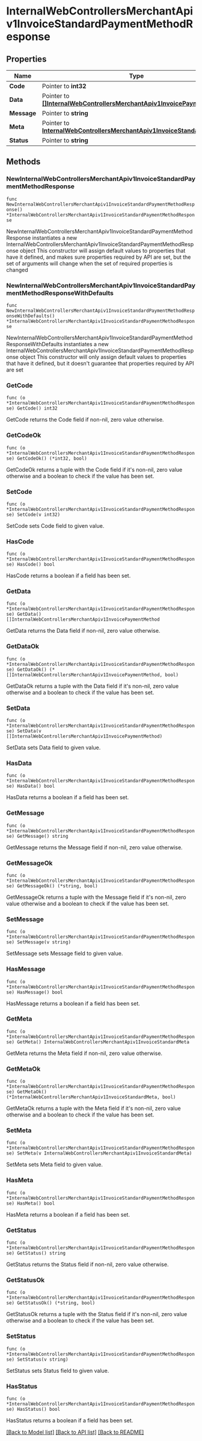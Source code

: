 # InternalWebControllersMerchantApiv1InvoiceStandardPaymentMethodResponse

## Properties

Name | Type | Description | Notes
------------ | ------------- | ------------- | -------------
**Code** | Pointer to **int32** |  | [optional] 
**Data** | Pointer to [**[]InternalWebControllersMerchantApiv1InvoicePaymentMethod**](InternalWebControllersMerchantApiv1InvoicePaymentMethod.md) |  | [optional] 
**Message** | Pointer to **string** |  | [optional] 
**Meta** | Pointer to [**InternalWebControllersMerchantApiv1InvoiceStandardMeta**](InternalWebControllersMerchantApiv1InvoiceStandardMeta.md) |  | [optional] 
**Status** | Pointer to **string** |  | [optional] 

## Methods

### NewInternalWebControllersMerchantApiv1InvoiceStandardPaymentMethodResponse

`func NewInternalWebControllersMerchantApiv1InvoiceStandardPaymentMethodResponse() *InternalWebControllersMerchantApiv1InvoiceStandardPaymentMethodResponse`

NewInternalWebControllersMerchantApiv1InvoiceStandardPaymentMethodResponse instantiates a new InternalWebControllersMerchantApiv1InvoiceStandardPaymentMethodResponse object
This constructor will assign default values to properties that have it defined,
and makes sure properties required by API are set, but the set of arguments
will change when the set of required properties is changed

### NewInternalWebControllersMerchantApiv1InvoiceStandardPaymentMethodResponseWithDefaults

`func NewInternalWebControllersMerchantApiv1InvoiceStandardPaymentMethodResponseWithDefaults() *InternalWebControllersMerchantApiv1InvoiceStandardPaymentMethodResponse`

NewInternalWebControllersMerchantApiv1InvoiceStandardPaymentMethodResponseWithDefaults instantiates a new InternalWebControllersMerchantApiv1InvoiceStandardPaymentMethodResponse object
This constructor will only assign default values to properties that have it defined,
but it doesn't guarantee that properties required by API are set

### GetCode

`func (o *InternalWebControllersMerchantApiv1InvoiceStandardPaymentMethodResponse) GetCode() int32`

GetCode returns the Code field if non-nil, zero value otherwise.

### GetCodeOk

`func (o *InternalWebControllersMerchantApiv1InvoiceStandardPaymentMethodResponse) GetCodeOk() (*int32, bool)`

GetCodeOk returns a tuple with the Code field if it's non-nil, zero value otherwise
and a boolean to check if the value has been set.

### SetCode

`func (o *InternalWebControllersMerchantApiv1InvoiceStandardPaymentMethodResponse) SetCode(v int32)`

SetCode sets Code field to given value.

### HasCode

`func (o *InternalWebControllersMerchantApiv1InvoiceStandardPaymentMethodResponse) HasCode() bool`

HasCode returns a boolean if a field has been set.

### GetData

`func (o *InternalWebControllersMerchantApiv1InvoiceStandardPaymentMethodResponse) GetData() []InternalWebControllersMerchantApiv1InvoicePaymentMethod`

GetData returns the Data field if non-nil, zero value otherwise.

### GetDataOk

`func (o *InternalWebControllersMerchantApiv1InvoiceStandardPaymentMethodResponse) GetDataOk() (*[]InternalWebControllersMerchantApiv1InvoicePaymentMethod, bool)`

GetDataOk returns a tuple with the Data field if it's non-nil, zero value otherwise
and a boolean to check if the value has been set.

### SetData

`func (o *InternalWebControllersMerchantApiv1InvoiceStandardPaymentMethodResponse) SetData(v []InternalWebControllersMerchantApiv1InvoicePaymentMethod)`

SetData sets Data field to given value.

### HasData

`func (o *InternalWebControllersMerchantApiv1InvoiceStandardPaymentMethodResponse) HasData() bool`

HasData returns a boolean if a field has been set.

### GetMessage

`func (o *InternalWebControllersMerchantApiv1InvoiceStandardPaymentMethodResponse) GetMessage() string`

GetMessage returns the Message field if non-nil, zero value otherwise.

### GetMessageOk

`func (o *InternalWebControllersMerchantApiv1InvoiceStandardPaymentMethodResponse) GetMessageOk() (*string, bool)`

GetMessageOk returns a tuple with the Message field if it's non-nil, zero value otherwise
and a boolean to check if the value has been set.

### SetMessage

`func (o *InternalWebControllersMerchantApiv1InvoiceStandardPaymentMethodResponse) SetMessage(v string)`

SetMessage sets Message field to given value.

### HasMessage

`func (o *InternalWebControllersMerchantApiv1InvoiceStandardPaymentMethodResponse) HasMessage() bool`

HasMessage returns a boolean if a field has been set.

### GetMeta

`func (o *InternalWebControllersMerchantApiv1InvoiceStandardPaymentMethodResponse) GetMeta() InternalWebControllersMerchantApiv1InvoiceStandardMeta`

GetMeta returns the Meta field if non-nil, zero value otherwise.

### GetMetaOk

`func (o *InternalWebControllersMerchantApiv1InvoiceStandardPaymentMethodResponse) GetMetaOk() (*InternalWebControllersMerchantApiv1InvoiceStandardMeta, bool)`

GetMetaOk returns a tuple with the Meta field if it's non-nil, zero value otherwise
and a boolean to check if the value has been set.

### SetMeta

`func (o *InternalWebControllersMerchantApiv1InvoiceStandardPaymentMethodResponse) SetMeta(v InternalWebControllersMerchantApiv1InvoiceStandardMeta)`

SetMeta sets Meta field to given value.

### HasMeta

`func (o *InternalWebControllersMerchantApiv1InvoiceStandardPaymentMethodResponse) HasMeta() bool`

HasMeta returns a boolean if a field has been set.

### GetStatus

`func (o *InternalWebControllersMerchantApiv1InvoiceStandardPaymentMethodResponse) GetStatus() string`

GetStatus returns the Status field if non-nil, zero value otherwise.

### GetStatusOk

`func (o *InternalWebControllersMerchantApiv1InvoiceStandardPaymentMethodResponse) GetStatusOk() (*string, bool)`

GetStatusOk returns a tuple with the Status field if it's non-nil, zero value otherwise
and a boolean to check if the value has been set.

### SetStatus

`func (o *InternalWebControllersMerchantApiv1InvoiceStandardPaymentMethodResponse) SetStatus(v string)`

SetStatus sets Status field to given value.

### HasStatus

`func (o *InternalWebControllersMerchantApiv1InvoiceStandardPaymentMethodResponse) HasStatus() bool`

HasStatus returns a boolean if a field has been set.


[[Back to Model list]](../README.md#documentation-for-models) [[Back to API list]](../README.md#documentation-for-api-endpoints) [[Back to README]](../README.md)


